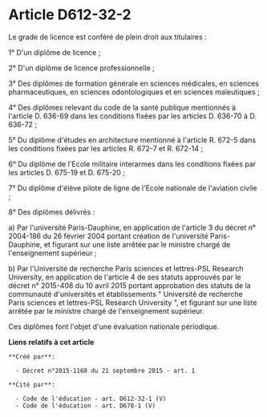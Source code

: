 # Article D612-32-2

Le grade de licence est conféré de plein droit aux titulaires : 

1° D'un diplôme de licence ; 

2° D'un diplôme de licence professionnelle ; 

3° Des diplômes de formation générale en sciences médicales, en sciences pharmaceutiques, en sciences odontologiques et en
sciences maïeutiques ; 

4° Des diplômes relevant du code de la santé publique mentionnés à l'article D. 636-69 dans les conditions fixées par les
articles D. 636-70 à D. 636-72 ; 

5° Du diplôme d'études en architecture mentionné à l'article R. 672-5 dans les conditions fixées par les articles R. 672-7 et
R. 672-14 ; 

6° Du diplôme de l'Ecole militaire interarmes dans les conditions fixées par les articles D. 675-19 et D. 675-20 ; 

7° Du diplôme d'élève pilote de ligne de l'Ecole nationale de l'aviation civile ; 

8° Des diplômes délivrés : 

a) Par l'université Paris-Dauphine, en application de l'article 3 du décret n° 2004-186 du 26 février 2004 portant création
de l'université Paris-Dauphine, et figurant sur une liste arrêtée par le ministre chargé de l'enseignement supérieur ; 

b) Par l'Université de recherche Paris sciences et lettres-PSL Research University, en application de l'article 4 de ses
statuts approuvés par le décret n° 2015-408 du 10 avril 2015 portant approbation des statuts de la communauté d'universités
et établissements  "   Université de recherche Paris sciences et lettres-PSL Research University ", et figurant sur une liste
arrêtée par le ministre chargé de l'enseignement supérieur. 

Ces diplômes font l'objet d'une évaluation nationale périodique.

**Liens relatifs à cet article**

	**Créé par**:

	  - Décret n°2015-1168 du 21 septembre 2015 - art. 1

	**Cité par**:

	  - Code de l'éducation - art. D612-32-1 (V)
	  - Code de l'éducation - art. D678-1 (V)
